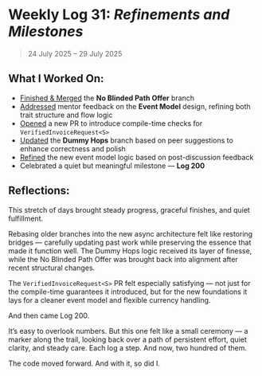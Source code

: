 # Weekly Log 31: _Refinements and Milestones_

> 24 July 2025 – 29 July 2025

## What I Worked On:

- [Finished & Merged](https://github.com/lightningdevkit/rust-lightning/pull/3246#issuecomment-3113189198)
  the **No Blinded Path Offer** branch
- [Addressed](https://github.com/shaavan/rust-lightning/commits/currency-19)
  mentor feedback on the **Event Model** design, refining both trait structure
  and flow logic
- [Opened](https://github.com/lightningdevkit/rust-lightning/pull/3964) a new PR
  to introduce compile-time checks for `VerifiedInvoiceRequest<S>`
- [Updated](https://github.com/shaavan/rust-lightning/commits/dummy-22) the
  **Dummy Hops** branch based on peer suggestions to enhance correctness and
  polish
- [Refined](https://github.com/shaavan/rust-lightning/commits/currency-22) the
  new event model logic based on post-discussion feedback
- Celebrated a quiet but meaningful milestone — **Log 200**

## Reflections:

This stretch of days brought steady progress, graceful finishes, and quiet
fulfillment.

Rebasing older branches into the new async architecture felt like restoring
bridges — carefully updating past work while preserving the essence that made it
function well. The Dummy Hops logic received its layer of finesse, while the No
Blinded Path Offer was brought back into alignment after recent structural
changes.

The `VerifiedInvoiceRequest<S>` PR felt especially satisfying — not just for the
compile-time guarantees it introduced, but for the new foundations it lays for a
cleaner event model and flexible currency handling.

And then came Log 200.

It’s easy to overlook numbers. But this one felt like a small ceremony — a
marker along the trail, looking back over a path of persistent effort, quiet
clarity, and steady care. Each log a step. And now, two hundred of them.

The code moved forward. And with it, so did I.
